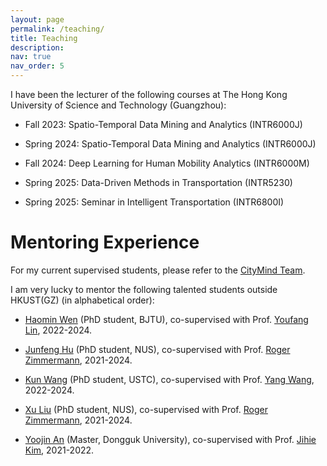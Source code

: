 ```yaml
---
layout: page
permalink: /teaching/
title: Teaching
description: 
nav: true
nav_order: 5
---
```


I have been the lecturer of the following courses at The Hong Kong University of Science and Technology (Guangzhou):

- Fall 2023: Spatio-Temporal Data Mining and Analytics (INTR6000J)

- Spring 2024: Spatio-Temporal Data Mining and Analytics (INTR6000J)

- Fall 2024: Deep Learning for Human Mobility Analytics (INTR6000M)

- Spring 2025: Data-Driven Methods in Transportation (INTR5230)

- Spring 2025: Seminar in Intelligent Transportation (INTR6800I)



# Mentoring Experience

For my current supervised students, please refer to the [CityMind Team](http://citymind.top/about-us/).

<!-- <br> -->
I am very lucky to mentor the following talented students outside HKUST(GZ) (in alphabetical order):

- [Haomin Wen](https://wenhaomin.github.io/) (PhD student, BJTU), co-supervised with Prof. [Youfang Lin](https://scholar.google.com/citations?user=e8xT-e0AAAAJ&hl=en), 2022-2024.

- [Junfeng Hu](https://scholar.google.com/citations?user=kLMHzqEAAAAJ&hl=en) (PhD student, NUS), co-supervised with Prof. [Roger Zimmermann](https://www.comp.nus.edu.sg/cs/people/rogerz/), 2021-2024.

- [Kun Wang](https://openreview.net/profile?id=~Kun_Wang15) (PhD student, USTC), co-supervised with Prof. [Yang Wang](http://staff.ustc.edu.cn/~angyan/), 2022-2024.

- [Xu Liu](https://scholar.google.co.jp/citations?hl=en&amp;user=JTzLTycAAAAJ) (PhD student, NUS), co-supervised with Prof. [Roger Zimmermann](https://www.comp.nus.edu.sg/cs/people/rogerz/), 2021-2024.

- [Yoojin An](https://www.linkedin.com/in/yoojin-an-254075218/?originalSubdomain=kr) (Master, Dongguk University), co-supervised with Prof. [Jihie Kim](https://sites.google.com/view/jihiekim), 2021-2022.





